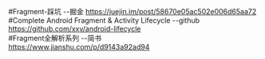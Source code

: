 #Fragment-踩坑  --掘金
https://juejin.im/post/58670e05ac502e006d65aa72  
#Complete Android Fragment & Activity Lifecycle  --github
https://github.com/xxv/android-lifecycle  
#Fragment全解析系列  --简书  
https://www.jianshu.com/p/d9143a92ad94  
